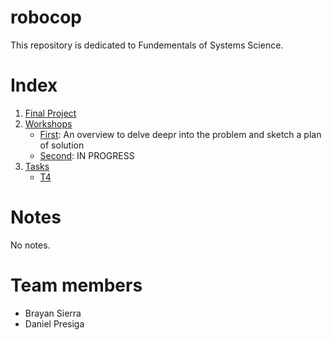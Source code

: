 # robocop

This repository is dedicated to Fundementals of Systems Science.

# Index

1. [Final Project](/FinalProject/)
2. [Workshops](Workshops)
    - [First](/Workshops/First/): An overview to delve deepr into the problem and sketch a plan of solution
    - [Second](): IN PROGRESS
3. [Tasks](Tasks)
    - [T4](Tasks/t4.md)
    
# Notes

No notes.

# Team members

- Brayan Sierra
- Daniel Presiga
